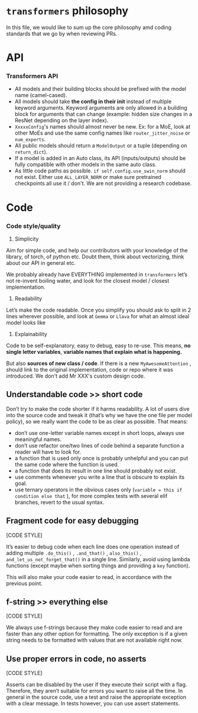 # `transformers` philosophy

In this file, we would like to sum up the core philosophy amd coding standards that we go by when reviewing PRs.

# API
### Transformers API

- All models and their building blocks should be prefixed with the model name (camel-cased).
- All models should take **the config in their init** instead of multiple keyword arguments. Keyword arguments are only allowed in a building block for arguments that can change (example: hidden size changes in a ResNet depending on the layer index).
- `XxxxxConfig`'s names should almost never be new. Ex: for a MoE, look at other MoEs and use the same config names like `router_jitter_noise` or `num_experts`.
- All public models should return a `ModelOutput` or a tuple (depending on `return_dict`).
- If a model is added in an Auto class, its API (inputs/outputs) should be fully compatible with other models in the same auto class.
- As little code paths as possible. `if self.config.use_swin_norm` should not exist. Either use `ALL_LAYER_NORM` or make sure pretrained checkpoints all use it / don't. We are not providing a research codebase.

# Code

### Code style/quality

1. Simplicity

Aim for simple code, and help our contributors with your knowledge of the library, of torch, of python etc. Doubt them, think about vectorizing, think about our API in general etc.

We probably already have EVERYTHING implemented in `transformers` let’s not re-invent boiling water, and look for the closest model / closest implementation.

1. Readability

Let’s make the code readable. Once you simplify you should ask to split in 2 lines wherever possible, and look at `Gemma` or `Llava` for what an almost ideal model looks like

1. Explainability

Code to be self-explanatory, easy to debug, easy to re-use. This means, **no single letter variables**, **variable names that explain what is happening.**

But also **sources of new class / code**. If there is a new `MyAwesomeAttention` , should link to the original implementation, code or repo where it was introduced. We don't add Mr XXX's custom design code.

## Understandable code >> short code
Don’t try to make the code shorter if it harms readability. A lot of users dive into the source code and tweak it (that’s why we have the one file per model policy), so we really want the code to be as clear as possible. That means:

- don’t use one-letter variable names except in short loops, always use meaningful names.
- don’t use refactor one/two lines of code behind a separate function a reader will have to look for.
- a function that is used only once is probably unhelpful and you can put the same code where the function is used.
- a function that does its result in one line should probably not exist.
- use comments whenever you write a line that is obscure to explain its goal.
- use ternary operators in the obvious cases only (`variable = this if condition else that` ), for more complex tests with several elif branches, revert to the usual syntax.


## Fragment code for easy debugging

[CODE STYLE]

It’s easier to debug code when each line does one operation instead of adding multiple `.do_this()` , `.and_that()` , `also_this()` , `and_let_us_not_forget_that()` in a single line. Similarly, avoid using lambda functions (except maybe when sorting things and providing a `key` function).

This will also make your code easier to read, in accordance with the previous point.

## f-string >> everything else

[CODE STYLE]

We always use f-strings because they make code easier to read and are faster than any other option for formatting. The only exception is if a given string needs to be formatted with values that are not available right now.


## Use proper errors in code, no asserts

[CODE STYLE]

Asserts can be disabled by the user if they execute their script with a flag. Therefore, they aren’t suitable for errors you want to raise all the time. In general in the source code, use a test and raise the appropriate exception with a clear message. In tests however, you can use assert statements.